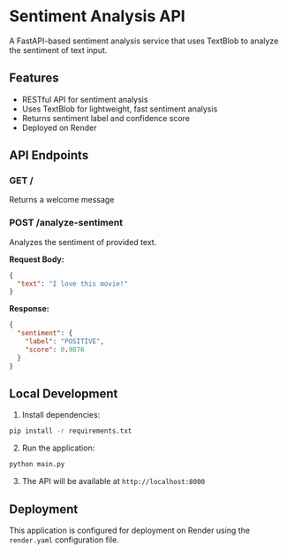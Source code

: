 # Sentiment Analysis API

A FastAPI-based sentiment analysis service that uses TextBlob to analyze the sentiment of text input.

## Features

- RESTful API for sentiment analysis
- Uses TextBlob for lightweight, fast sentiment analysis
- Returns sentiment label and confidence score
- Deployed on Render

## API Endpoints

### GET /
Returns a welcome message

### POST /analyze-sentiment
Analyzes the sentiment of provided text.

**Request Body:**
```json
{
  "text": "I love this movie!"
}
```

**Response:**
```json
{
  "sentiment": {
    "label": "POSITIVE",
    "score": 0.9876
  }
}
```

## Local Development

1. Install dependencies:
```bash
pip install -r requirements.txt
```

2. Run the application:
```bash
python main.py
```

3. The API will be available at `http://localhost:8000`

## Deployment

This application is configured for deployment on Render using the `render.yaml` configuration file. 
